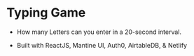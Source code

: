 # Typing Game

* How many Letters can you enter in a 20-second interval. 

* Built with ReactJS, Mantine UI, Auth0, AirtableDB, & Netlify


